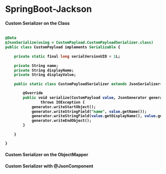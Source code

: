 # SpringBoot-Jackson

#### Custom Serializer on the Class

<b>

```sql

@Data
@JsonSerialize(using = CustomPayload.CustomPayloadSerializer.class)
public class CustomPayload implements Serializable {
	
	private static final long serialVersionUID = 1L;
	
	private String name;
	private String displayName;
	private String displayValue;
	
	public static class CustomPayloadSerializer extends JsonSerializer<CustomPayload> {

		@Override
		public void serialize(CustomPayload value, JsonGenerator generator, SerializerProvider serializers)
				throws IOException {
			generator.writeStartObject();
			generator.writeStringField("name", value.getName());
			generator.writeStringField(value.getDisplayName(), value.getDisplayValue());
			generator.writeEndObject();
		}
		
	}

}

```

</b>

#### Custom Serializer on the ObjectMapper

#### Custom Serializer with @JsonComponent 
